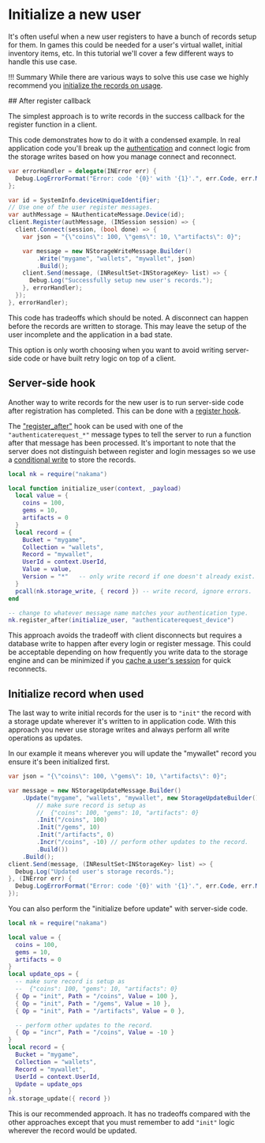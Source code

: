 # Initialize a new user

It's often useful when a new user registers to have a bunch of records setup for them. In games this could be needed for a user's virtual wallet, initial inventory items, etc. In this tutorial we'll cover a few different ways to handle this use case.

!!! Summary
    While there are various ways to solve this use case we highly recommend you [initialize the records on usage](#initialize-record-when-used).

## After register callback

The simplest approach is to write records in the success callback for the register function in a client.

This code demonstrates how to do it with a condensed example. In real application code you'll break up the [authentication](authentication.md) and connect logic from the storage writes based on how you manage connect and reconnect.

```csharp fct_label="Unity"
var errorHandler = delegate(INError err) {
  Debug.LogErrorFormat("Error: code '{0}' with '{1}'.", err.Code, err.Message);
};

var id = SystemInfo.deviceUniqueIdentifier;
// Use one of the user register messages.
var authMessage = NAuthenticateMessage.Device(id);
client.Register(authMessage, (INSession session) => {
  client.Connect(session, (bool done) => {
    var json = "{\"coins\": 100, \"gems\": 10, \"artifacts\": 0}";

    var message = new NStorageWriteMessage.Builder()
        .Write("mygame", "wallets", "mywallet", json)
        .Build();
    client.Send(message, (INResultSet<INStorageKey> list) => {
      Debug.Log("Successfully setup new user's records.");
    }, errorHandler);
  });
}, errorHandler);
```

This code has tradeoffs which should be noted. A disconnect can happen before the records are written to storage. This may leave the setup of the user incomplete and the application in a bad state.

This option is only worth choosing when you want to avoid writing server-side code or have built retry logic on top of a client.

## Server-side hook

Another way to write records for the new user is to run server-side code after registration has completed. This can be done with a [register hook](runtime-code-basics.md#register-hooks).

The ["register_after"](runtime-code-function-reference.md#register-hooks) hook can be used with one of the `"authenticaterequest_*"` message types to tell the server to run a function after that message has been processed. It's important to note that the server does not distinguish between register and login messages so we use a [conditional write](storage-collections.md#conditional-writes) to store the records.

```lua
local nk = require("nakama")

local function initialize_user(context, _payload)
  local value = {
    coins = 100,
    gems = 10,
    artifacts = 0
  }
  local record = {
    Bucket = "mygame",
    Collection = "wallets",
    Record = "mywallet",
    UserId = context.UserId,
    Value = value,
    Version = "*"   -- only write record if one doesn't already exist.
  }
  pcall(nk.storage_write, { record }) -- write record, ignore errors.
end

-- change to whatever message name matches your authentication type.
nk.register_after(initialize_user, "authenticaterequest_device")
```

This approach avoids the tradeoff with client disconnects but requires a database write to happen after every login or register message. This could be acceptable depending on how frequently you write data to the storage engine and can be minimized if you [cache a user's session](authentication.md#sessions) for quick reconnects.

## Initialize record when used

The last way to write initial records for the user is to `"init"` the record with a storage update wherever it's written to in application code. With this approach you never use storage writes and always perform all write operations as updates.

In our example it means wherever you will update the "mywallet" record you ensure it's been initialized first.

```csharp fct_label="Unity"
var json = "{\"coins\": 100, \"gems\": 10, \"artifacts\": 0}";

var message = new NStorageUpdateMessage.Builder()
    .Update("mygame", "wallets", "mywallet", new StorageUpdateBuilder()
        // make sure record is setup as
        //  {"coins": 100, "gems": 10, "artifacts": 0}
        .Init("/coins", 100)
        .Init("/gems", 10)
        .Init("/artifacts", 0)
        .Incr("/coins", -10) // perform other updates to the record.
        .Build())
    .Build();
client.Send(message, (INResultSet<INStorageKey> list) => {
  Debug.Log("Updated user's storage records.");
}, (INError err) {
  Debug.LogErrorFormat("Error: code '{0}' with '{1}'.", err.Code, err.Message);
});
```

You can also perform the "initialize before update" with server-side code.

```lua
local nk = require("nakama")

local value = {
  coins = 100,
  gems = 10,
  artifacts = 0
}
local update_ops = {
  -- make sure record is setup as
  --  {"coins": 100, "gems": 10, "artifacts": 0}
  { Op = "init", Path = "/coins", Value = 100 },
  { Op = "init", Path = "/gems", Value = 10 },
  { Op = "init", Path = "/artifacts", Value = 0 },

  -- perform other updates to the record.
  { Op = "incr", Path = "/coins", Value = -10 }
}
local record = {
  Bucket = "mygame",
  Collection = "wallets",
  Record = "mywallet",
  UserId = context.UserId,
  Update = update_ops
}
nk.storage_update({ record })
```

This is our recommended approach. It has no tradeoffs compared with the other approaches except that you must remember to add `"init"` logic wherever the record would be updated.
